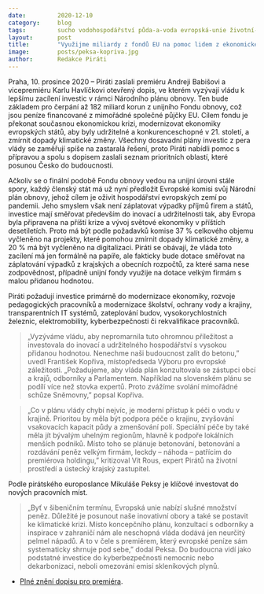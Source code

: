 ```yaml
---
date:         2020-12-10
category:     blog
tags:         sucho vodohospodářství půda-a-voda evropská-unie životní-prostředí finance
layout:       post
title:        "Využijme miliardy z fondů EU na pomoc lidem z ekonomické krize, modernizaci vzdělávání či ochranu vody a krajiny"
image:        posts/peksa-kopriva.jpg
author:       Redakce Piráti
---
```


 

Praha, 10. prosince 2020 – Piráti zaslali premiéru Andreji Babišovi a vicepremiéru Karlu Havlíčkovi otevřený dopis, ve kterém vyzývají vládu k lepšímu zacílení investic v rámci Národního plánu obnovy. Ten bude základem pro čerpání až 182 miliard korun z unijního Fondu obnovy, což jsou peníze financované z mimořádné společné půjčky EU. Cílem fondu je překonat současnou ekonomickou krizi, modernizovat ekonomiky evropských států, aby byly udržitelné a konkurenceschopné v 21. století, a zmírnit dopady klimatické změny. Všechny dosavadní plány investic z pera vlády se zaměřují spíše na zastaralá řešení, proto Piráti nabídli pomoc s přípravou a spolu s dopisem zaslali seznam prioritních oblastí, které posunou Česko do budoucnosti. 

Ačkoliv se o finální podobě Fondu obnovy vedou na unijní úrovni stále spory, každý členský stát má už nyní předložit Evropské komisi svůj Národní plán obnovy, jehož cílem je oživit hospodářství evropských zemí po pandemii. Jeho smyslem však není záplatovat výpadky příjmů firem a států, investice mají směřovat především do inovací a udržitelnosti tak, aby Evropa byla připravena na příští krize a vývoj světové ekonomiky v příštích desetiletích. Proto má být podle požadavků komise 37 % celkového objemu vyčleněno na projekty, které pomohou zmírnit dopady klimatické změny, a 20 % má být vyčleněno na digitalizaci. Piráti se obávají, že vláda toto zacílení má jen formálně na papíře, ale fakticky bude dotace směřovat na záplatování výpadků z krajských a obecních rozpočtů, za které sama nese zodpovědnost, případně unijní fondy využije na dotace velkým firmám s malou přidanou hodnotou.  

Piráti požadují investice primárně do modernizace ekonomiky, rozvoje pedagogických pracovníků a modernizace školství, ochrany vody a krajiny, transparentních IT systémů, zateplování budov, vysokorychlostních železnic, elektromobility, kyberbezpečnosti či rekvalifikace pracovníků. 

> „Vyzýváme vládu, aby nepromarnila tuto ohromnou příležitost a investovala do inovací a udržitelného hospodářství s vysokou přidanou hodnotou. Nenechme naši budoucnost zalít do betonu,” uvedl František Kopřiva, místopředseda Výboru pro evropské záležitosti. „Požadujeme, aby vláda plán konzultovala se zástupci obcí a krajů, odborníky a Parlamentem. Například na slovenském plánu se podílí více než stovka expertů. Proto zvážíme svolání mimořádné schůze Sněmovny,” popsal Kopřiva. 

> „Co v plánu vlády chybí nejvíc, je moderní přístup k péči o vodu v krajině. Prioritou by měla být podpora péče o krajinu, zvyšování vsakovacích kapacit půdy a zmenšování polí. Speciální péče by také měla jít bývalým uhelným regionům, hlavně k podpoře lokálních menších podniků. Místo toho se plánuje betonování, betonování a rozdávání peněz velkým firmám, leckdy – náhoda – patřícím do premiérova holdingu,” kritizoval Vít Rous, expert Pirátů na životní prostředí a ústecký krajský zastupitel. 

Podle pirátského europoslance Mikuláše Peksy je klíčové investovat do nových pracovních míst. 

> „Byť v šibeničním termínu, Evropská unie nabízí slušné množství peněz. Důležité je posunout naše inovativní obory a také se postavit ke klimatické krizi. Místo koncepčního plánu, konzultací s odborníky a inspirace v zahraničí nám ale neschopná vláda dodává jen neurčitý pelmel nápadů. A to v čele s premiérem, který evropské peníze sám systematicky shrnuje pod sebe,” dodal Peksa. Do budoucna vidí jako podstatné investice do kyberbezpečnosti nemocnic nebo dekarbonizaci, neboli omezování emisí skleníkových plynů.  

* [Plné znění dopisu pro premiéra](https://pirati.cz/assets/pdf/otevreny-dopis-narodni-plan-obnovy.pdf).
